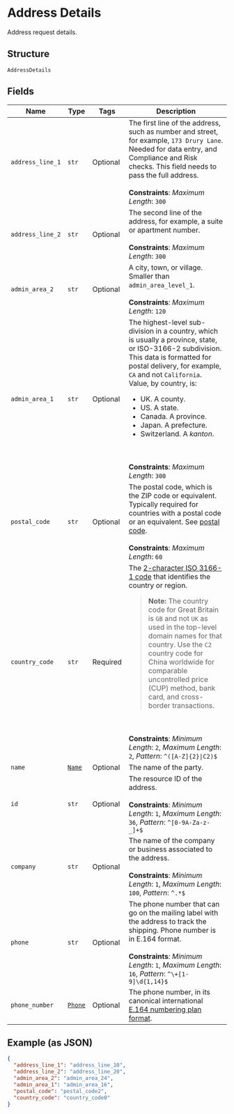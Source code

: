 
# Address Details

Address request details.

## Structure

`AddressDetails`

## Fields

| Name | Type | Tags | Description |
|  --- | --- | --- | --- |
| `address_line_1` | `str` | Optional | The first line of the address, such as number and street, for example, `173 Drury Lane`. Needed for data entry, and Compliance and Risk checks. This field needs to pass the full address.<br><br>**Constraints**: *Maximum Length*: `300` |
| `address_line_2` | `str` | Optional | The second line of the address, for example, a suite or apartment number.<br><br>**Constraints**: *Maximum Length*: `300` |
| `admin_area_2` | `str` | Optional | A city, town, or village. Smaller than `admin_area_level_1`.<br><br>**Constraints**: *Maximum Length*: `120` |
| `admin_area_1` | `str` | Optional | The highest-level sub-division in a country, which is usually a province, state, or ISO-3166-2 subdivision. This data is formatted for postal delivery, for example, `CA` and not `California`. Value, by country, is:<ul><li>UK. A county.</li><li>US. A state.</li><li>Canada. A province.</li><li>Japan. A prefecture.</li><li>Switzerland. A *kanton*.</li></ul><br><br>**Constraints**: *Maximum Length*: `300` |
| `postal_code` | `str` | Optional | The postal code, which is the ZIP code or equivalent. Typically required for countries with a postal code or an equivalent. See [postal code](https://en.wikipedia.org/wiki/Postal_code).<br><br>**Constraints**: *Maximum Length*: `60` |
| `country_code` | `str` | Required | The [2-character ISO 3166-1 code](/api/rest/reference/country-codes/) that identifies the country or region.<blockquote><strong>Note:</strong> The country code for Great Britain is <code>GB</code> and not <code>UK</code> as used in the top-level domain names for that country. Use the `C2` country code for China worldwide for comparable uncontrolled price (CUP) method, bank card, and cross-border transactions.</blockquote><br><br>**Constraints**: *Minimum Length*: `2`, *Maximum Length*: `2`, *Pattern*: `^([A-Z]{2}\|C2)$` |
| `name` | [`Name`](../../doc/models/name.md) | Optional | The name of the party. |
| `id` | `str` | Optional | The resource ID of the address.<br><br>**Constraints**: *Minimum Length*: `1`, *Maximum Length*: `36`, *Pattern*: `^[0-9A-Za-z-_]+$` |
| `company` | `str` | Optional | The name of the company or business associated to the address.<br><br>**Constraints**: *Minimum Length*: `1`, *Maximum Length*: `100`, *Pattern*: `^.*$` |
| `phone` | `str` | Optional | The phone number that can go on the mailing label with the address to track the shipping. Phone number is in E.164 format.<br><br>**Constraints**: *Minimum Length*: `1`, *Maximum Length*: `16`, *Pattern*: `^\+[1-9]\d{1,14}$` |
| `phone_number` | [`Phone`](../../doc/models/phone.md) | Optional | The phone number, in its canonical international [E.164 numbering plan format](https://www.itu.int/rec/T-REC-E.164/en). |

## Example (as JSON)

```json
{
  "address_line_1": "address_line_10",
  "address_line_2": "address_line_20",
  "admin_area_2": "admin_area_24",
  "admin_area_1": "admin_area_16",
  "postal_code": "postal_code2",
  "country_code": "country_code0"
}
```

